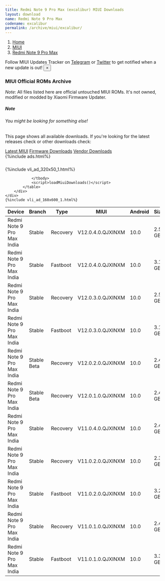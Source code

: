 ```yaml
---
title: Redmi Note 9 Pro Max (excalibur) MIUI Downloads
layout: download
name: Redmi Note 9 Pro Max
codename: excalibur
permalink: /archive/miui/excalibur/
---
```

<nav aria-label="breadcrumb">
    <ol class="breadcrumb">
        <li class="breadcrumb-item"><a href="/">Home</a></li>
        <li class="breadcrumb-item"><a href="/miui/">MIUI</a></li>
        <li class="breadcrumb-item active" aria-current="page"><a href="/miui/excalibur/">Redmi Note 9 Pro Max</a></li>
    </ol>
</nav>
<div class="alert alert-primary alert-dismissible fade show" role="alert">
    Follow MIUI Updates Tracker on <a href="https://t.me/MIUIUpdatesTracker" class="alert-link">Telegram</a>
     or <a href="https://twitter.com/MiFwUpdater" class="alert-link">Twitter</a> to get notified when a new update is out!
    <button type="button" class="close" data-dismiss="alert" aria-label="Close">
        <span aria-hidden="true">&times;</span>
    </button>
</div>

### MIUI Official ROMs Archive
*Note*: All files listed here are official untouched MIUI ROMs. It's not owned, modified or modded by Xiaomi Firmware Updater.
<div class="card">
  <div class="card-body">
    <h5 class="card-title">Note</h5>
    <h6 class="card-subtitle mb-2 text-muted">You might be looking for something else!</h6>
    <p class="card-text">This page shows all available downloads.
     If you're looking for the latest releases check or other downloads check:</p>
    <a href="/miui/excalibur/" class="card-link">Latest MIUI</a>
    <a href="/firmware/excalibur/" class="card-link">Firmware Downloads</a>
    <a href="/vendor/excalibur/" class="card-link">Vendor Downloads</a>
  </div>
</div>
{%include ads.html%}
<div class="row justify-content-center">
    <div class="col-10">
        <div class="table-responsive-md" style="margin-top: 25px;">
            {%include vli_ad_320x50_1.html%}
            <table id="miui" class="display dt-responsive nowrap compact table table-striped table-hover table-sm">
                <thead class="thead-dark">
                    <tr>
                        <th data-ref="device">Device</th>
                        <th data-ref="branch">Branch</th>
                        <th data-ref="type">Type</th>
                        <th data-ref="miui">MIUI</th>
                        <th data-ref="android">Android</th>
                        <th data-ref="size">Size</th>
                        <th data-ref="size">Date</th>
                        <th data-ref="link">Link</th>
                    </tr>
                </thead>
                <tbody>
                <tr><td>Redmi Note 9 Pro Max India</td><td>Stable</td><td>Recovery</td><td>V12.0.4.0.QJXINXM</td><td>10.0</td><td>2.5 GB</td><td>2021-05-25</td><td><a href="/miui/excalibur/stable/V12.0.4.0.QJXINXM/">Download</a></td></tr>
<tr><td>Redmi Note 9 Pro Max India</td><td>Stable</td><td>Fastboot</td><td>V12.0.4.0.QJXINXM</td><td>10.0</td><td>3.1 GB</td><td>2021-05-19</td><td><a href="/miui/excalibur/stable/V12.0.4.0.QJXINXM/">Download</a></td></tr>
<tr><td>Redmi Note 9 Pro Max India</td><td>Stable</td><td>Recovery</td><td>V12.0.3.0.QJXINXM</td><td>10.0</td><td>2.5 GB</td><td>2021-02-23</td><td><a href="/miui/excalibur/stable/V12.0.3.0.QJXINXM/">Download</a></td></tr>
<tr><td>Redmi Note 9 Pro Max India</td><td>Stable</td><td>Fastboot</td><td>V12.0.3.0.QJXINXM</td><td>10.0</td><td>3.1 GB</td><td>2021-02-18</td><td><a href="/miui/excalibur/stable/V12.0.3.0.QJXINXM/">Download</a></td></tr>
<tr><td>Redmi Note 9 Pro Max India</td><td>Stable Beta</td><td>Recovery</td><td>V12.0.2.0.QJXINXM</td><td>10.0</td><td>2.4 GB</td><td>2020-12-16</td><td><a href="/miui/excalibur/stable beta/V12.0.2.0.QJXINXM/">Download</a></td></tr>
<tr><td>Redmi Note 9 Pro Max India</td><td>Stable Beta</td><td>Recovery</td><td>V12.0.1.0.QJXINXM</td><td>10.0</td><td>2.4 GB</td><td>2020-09-29</td><td><a href="/miui/excalibur/stable beta/V12.0.1.0.QJXINXM/">Download</a></td></tr>
<tr><td>Redmi Note 9 Pro Max India</td><td>Stable</td><td>Recovery</td><td>V11.0.4.0.QJXINXM</td><td>10.0</td><td>2.4 GB</td><td>2020-07-14</td><td><a href="/miui/excalibur/stable/V11.0.4.0.QJXINXM/">Download</a></td></tr>
<tr><td>Redmi Note 9 Pro Max India</td><td>Stable</td><td>Recovery</td><td>V11.0.2.0.QJXINXM</td><td>10.0</td><td>2.3 GB</td><td>2020-05-06</td><td><a href="/miui/excalibur/stable/V11.0.2.0.QJXINXM/">Download</a></td></tr>
<tr><td>Redmi Note 9 Pro Max India</td><td>Stable</td><td>Fastboot</td><td>V11.0.2.0.QJXINXM</td><td>10.0</td><td>3.2 GB</td><td>2020-04-29</td><td><a href="/miui/excalibur/stable/V11.0.2.0.QJXINXM/">Download</a></td></tr>
<tr><td>Redmi Note 9 Pro Max India</td><td>Stable</td><td>Recovery</td><td>V11.0.1.0.QJXINXM</td><td>10.0</td><td>2.4 GB</td><td>2020-04-17</td><td><a href="/miui/excalibur/stable/V11.0.1.0.QJXINXM/">Download</a></td></tr>
<tr><td>Redmi Note 9 Pro Max India</td><td>Stable</td><td>Fastboot</td><td>V11.0.1.0.QJXINXM</td><td>10.0</td><td>3.3 GB</td><td>2020-03-17</td><td><a href="/miui/excalibur/stable/V11.0.1.0.QJXINXM/">Download</a></td></tr>

                </tbody>
                <script>loadMiuiDownloads()</script>
            </table>
        </div>
    </div>
    {%include vli_ad_160x600_1.html%}
</div>
